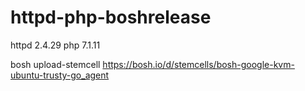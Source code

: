 # httpd-php-boshrelease

httpd 2.4.29
php 7.1.11


bosh upload-stemcell https://bosh.io/d/stemcells/bosh-google-kvm-ubuntu-trusty-go_agent
